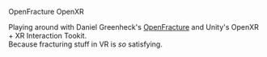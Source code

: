 OpenFracture OpenXR

Playing around with Daniel Greenheck's [OpenFracture](https://github.com/dgreenheck/OpenFracture) and Unity's OpenXR + XR Interaction Tookit.  
Because fracturing stuff in VR is _so_ satisfying.

